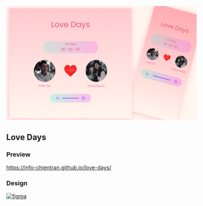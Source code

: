 ![Love ](https://github.com/info-chientran/love-days/blob/main/assets/images/cover.png?raw=true)

## Love Days

### Preview

https://info-chientran.github.io/love-days/

### Design

[<img src='https://cdn.jsdelivr.net/npm/simple-icons@3.0.1/icons/figma.svg' alt='figma' height='40'>](https://www.figma.com/file/o6XKhTjugcsKSRDuUt0h9R/Love-Days?node-id=305%3A5)
